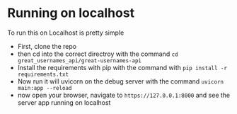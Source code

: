 # Running on localhost

To run this on Localhost is pretty simple

- First, clone the repo
- then cd into the correct directroy with the command `cd great_usernames_api/great-usernames-api`
- Install the requirements with pip with the command with `pip install -r requirements.txt`
- Now run it will uvicorn on the debug server with the command `uvicorn main:app --reload`
- now open your browser, navigate to `https://127.0.0.1:8000` and see the server app running on localhost
